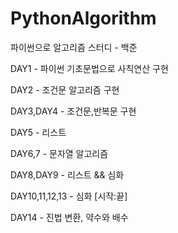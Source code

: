 # PythonAlgorithm
파이썬으로 알고리즘 스터디 - 백준 

DAY1 - 파이썬 기초문법으로 사칙연산 구현

DAY2 - 조건문 알고리즘 구현 

DAY3,DAY4 - 조건문,반복문 구현 

DAY5 - 리스트 

DAY6,7 - 문자열 알고리즘 

DAY8,DAY9 - 리스트 && 심화

DAY10,11,12,13 - 심화 [시작:끝] 

DAY14 - 진법 변환, 약수와 배수
